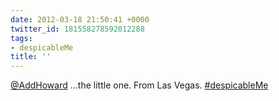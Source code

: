 ```yaml
---
date: 2012-03-18 21:50:41 +0000
twitter_id: 181558278592012288
tags:
- despicableMe
title: ''
---
```


<!-- Tweet at https://twitter.com/statuses/181558016905187328 is either deleted or protected. -->

[@AddHoward](https://twitter.com/AddHoward) ...the little one. From Las Vegas. [#despicableMe](https://twitter.com/hashtag/despicableMe)
